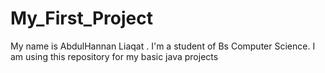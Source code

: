 # My_First_Project
My name is AbdulHannan Liaqat . I'm a student of Bs Computer Science.
I am using this repository for my basic java projects
